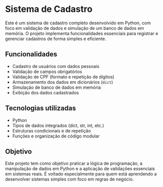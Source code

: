 # Sistema de Cadastro 

Este é um sistema de cadastro completo desenvolvido em Python, com foco em validação de dados e simulação de um banco de dados em memória. O projeto implementa funcionalidades essenciais para registrar e gerenciar cadastros de forma simples e eficiente.

## Funcionalidades

- Cadastro de usuários com dados pessoais
- Validação de campos obrigatórios
- Validação de CPF (formato e repetição de dígitos)
- Armazenamento dos dados em dicionários (`dict`)
- Simulação de banco de dados em memória
- Exibição dos dados cadastrados

## Tecnologias utilizadas

- Python 
- Tipos de dados integrados (dict, str, int, etc.)
- Estruturas condicionais e de repetição
- Funções e organização de código modular

## Objetivo

Este projeto tem como objetivo praticar a lógica de programação, a manipulação de dados em Python e a aplicação de validações essenciais em sistemas reais. É voltado especialmente para quem está aprendendo a desenvolver sistemas simples com foco em regras de negócio.
